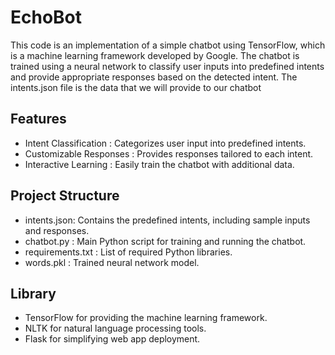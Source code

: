 # EchoBot

This code is an implementation of a simple chatbot using TensorFlow, which is a machine learning framework developed by Google. The chatbot is trained using a neural network to classify user inputs into predefined intents and provide appropriate responses based on the detected intent. The intents.json file is the data that we will provide to our chatbot

## Features
- Intent Classification : Categorizes user input into predefined intents.
- Customizable Responses : Provides responses tailored to each intent.
- Interactive Learning : Easily train the chatbot with additional data.

## Project Structure
- intents.json: Contains the predefined intents, including sample inputs and responses.
- chatbot.py : Main Python script for training and running the chatbot.
- requirements.txt : List of required Python libraries.
- words.pkl : Trained neural network model.

## Library
- TensorFlow for providing the machine learning framework.
- NLTK for natural language processing tools.
- Flask for simplifying web app deployment.
